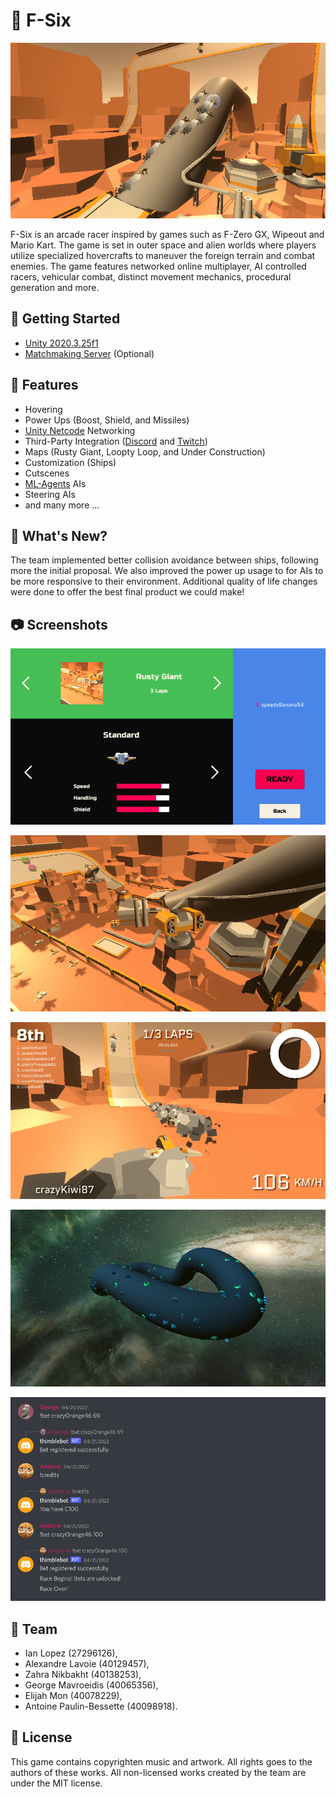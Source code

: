 # 🚀 F-Six

![Overview](./.github/images/overview.png)

F-Six is an arcade racer inspired by games such as F-Zero GX, Wipeout and Mario Kart. The game is set in outer space and alien worlds where players utilize specialized hovercrafts to maneuver the foreign terrain and combat enemies. The game features networked online multiplayer, AI controlled racers, vehicular combat, distinct movement mechanics, procedural generation and more.

## 🚩 Getting Started

- [Unity 2020.3.25f1](https://unity3d.com/get-unity/download)
- [Matchmaking Server](https://github.com/f6-476/server) (Optional)

## 🧩 Features

- Hovering
- Power Ups (Boost, Shield, and Missiles)
- [Unity Netcode](https://unity.com/products/netcode) Networking
- Third-Party Integration ([Discord](https://discord.com/) and [Twitch](https://www.twitch.tv/))
- Maps (Rusty Giant, Loopty Loop, and Under Construction)
- Customization (Ships)
- Cutscenes
- [ML-Agents](https://github.com/Unity-Technologies/ml-agents) AIs
- Steering AIs
- and many more ...

## 🤔 What's New?

The team implemented better collision avoidance between ships, following more the initial proposal. We also improved the power up usage to for AIs to be more responsive to their environment. Additional quality of life changes were done to offer the best final product we could make!

## 📷 Screenshots

![Lobby](./.github/images/lobby.png)

![Rusty Giant](./.github/images/rusty-giant.png)

![Gameplay](./.github/images/gameplay.png)

![Loopty Loop](./.github/images/loopty-loop.png)

![Discord](./.github/images/discord.png)

## 👥 Team

- Ian Lopez (27296126),
- Alexandre Lavoie (40129457),
- Zahra Nikbakht (40138253),
- George Mavroeidis (40065356),
- Elijah Mon (40078229),
- Antoine Paulin-Bessette (40098918).

## 📜 License

This game contains copyrighten music and artwork. All rights goes to the authors of these works. All non-licensed works created by the team are under the MIT license.
